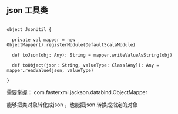 
## json 工具类

```

object JsonUtil {

  private val mapper = new ObjectMapper().registerModule(DefaultScalaModule)

  def toJson(obj: Any): String = mapper.writeValueAsString(obj)

  def toObject(json: String, valueType: Class[Any]): Any = mapper.readValue(json, valueType)

}

```

需要掌握：
com.fasterxml.jackson.databind.ObjectMapper

能够把类对象转化成json ，也能把json 转换成指定的对象
